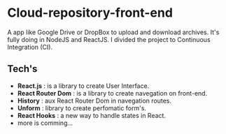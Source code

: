 # Cloud-repository-front-end
A app like Google Drive or DropBox to upload and download archives. It's fully doing in NodeJS and ReactJS. I divided the project to Continuous Integration (CI).

## Tech's
- **React.js** : is a library to create User Interface.
- **React Router Dom** : is a library to create navegation on front-end.
- **History** : aux React Router Dom in navegation routes.
- **Unform** : library to create perfomatic form's.
- **React Hooks** : a new way to handle states in React.
- more is comming...
